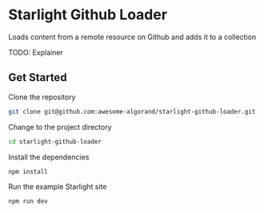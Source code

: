 # Starlight Github Loader

Loads content from a remote resource on Github and adds it to a collection

TODO: Explainer

## Get Started 

Clone the repository

```bash
git clone git@github.com:awesome-algorand/starlight-github-loader.git
```

Change to the project directory

```bash
cd starlight-github-loader
```

Install the dependencies

```bash
npm install
```

Run the example Starlight site
```bash
npm run dev
```

